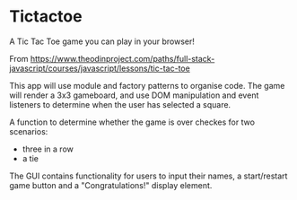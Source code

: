# Tictactoe
A Tic Tac Toe game you can play in your browser!

From https://www.theodinproject.com/paths/full-stack-javascript/courses/javascript/lessons/tic-tac-toe

This app will use module and factory patterns to organise code. The game will render a 3x3 gameboard, and use DOM manipulation and event listeners to determine when the user has selected a square. 

A function to determine whether the game is over checkes for two scenarios:
- three in a row
- a tie

The GUI contains functionality for users to input their names, a start/restart game button and a "Congratulations!" display element.
